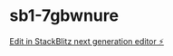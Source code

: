 # sb1-7gbwnure

[Edit in StackBlitz next generation editor ⚡️](https://stackblitz.com/~/github.com/buse974/sb1-7gbwnure)
